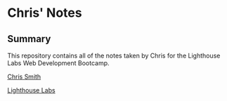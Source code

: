 # Chris' Notes
## Summary

This repository contains all of the notes taken by Chris for the Lighthouse Labs Web Development Bootcamp.

[Chris Smith](https://github.com/cjfelice)

[Lighthouse Labs](https://www.lighthouselabs.ca/)